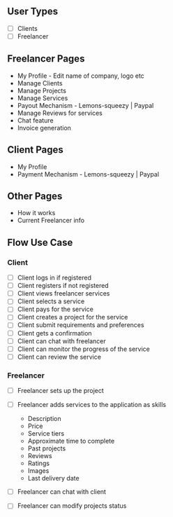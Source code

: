 ## User Types
- [ ] Clients
- [ ] Freelancer

## Freelancer Pages
- My Profile - Edit name of company, logo etc
- Manage Clients
- Manage Projects
- Manage Services
- Payout Mechanism - Lemons-squeezy | Paypal
- Manage Reviews for services
- Chat feature
- Invoice generation

## Client Pages
- My Profile
- Payment Mechanism - Lemons-squeezy | Paypal

## Other Pages
- How it works
- Current Freelancer info

## Flow Use Case

### Client

- [ ] Client logs in if registered
- [ ] Client registers if not registered
- [ ] Client views freelancer services
- [ ] Client selects a service
- [ ] Client pays for the service
- [ ] Client creates a project for the service
- [ ] Client submit requirements and preferences
- [ ] Client gets a confirmation
- [ ] Client can chat with freelancer
- [ ] Client can monitor the progress of the service
- [ ] Client can review the service

### Freelancer
- [ ] Freelancer sets up the project
- [ ] Freelancer adds services to the application as skills
  - Description
  - Price
  - Service tiers
  - Approximate time to complete
  - Past projects
  - Reviews
  - Ratings
  - Images
  - Last delivery date

- [ ] Freelancer can chat with client
- [ ] Freelancer can modify projects status
